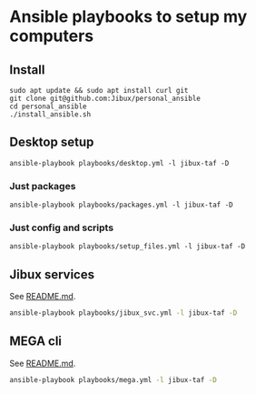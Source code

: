 # Ansible playbooks to setup my computers

## Install

```
sudo apt update && sudo apt install curl git
git clone git@github.com:Jibux/personal_ansible
cd personal_ansible
./install_ansible.sh
```

## Desktop setup

```
ansible-playbook playbooks/desktop.yml -l jibux-taf -D 
```

### Just packages

```
ansible-playbook playbooks/packages.yml -l jibux-taf -D 
```

### Just config and scripts

```
ansible-playbook playbooks/setup_files.yml -l jibux-taf -D 
```

## Jibux services

See [README.md](roles/jibux_svc/README.md).

```bash
ansible-playbook playbooks/jibux_svc.yml -l jibux-taf -D
```

## MEGA cli

See [README.md](roles/mega/README.md).

```bash
ansible-playbook playbooks/mega.yml -l jibux-taf -D
```

